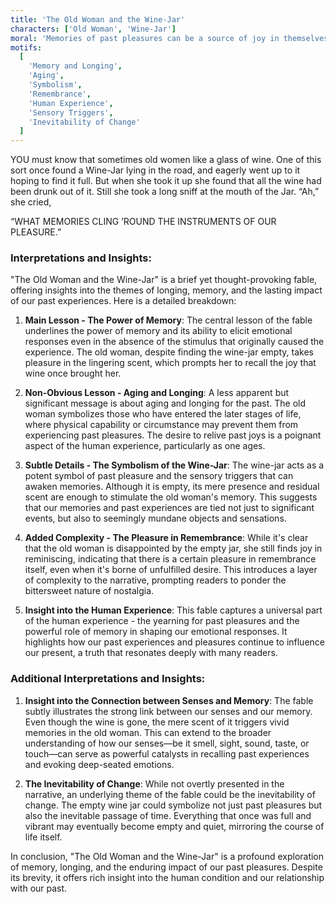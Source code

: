 ```yaml
---
title: 'The Old Woman and the Wine-Jar'
characters: ['Old Woman', 'Wine-Jar']
moral: 'Memories of past pleasures can be a source of joy in themselves.'
motifs:
  [
    'Memory and Longing',
    'Aging',
    'Symbolism',
    'Remembrance',
    'Human Experience',
    'Sensory Triggers',
    'Inevitability of Change'
  ]
---
```


YOU must know that sometimes old women like a glass of wine. One of this sort once found a Wine-Jar lying in the road, and eagerly went up to it hoping to find it full. But when she took it up she found that all the wine had been drunk out of it. Still she took a long sniff at the mouth of the Jar. “Ah,” she cried,

“WHAT MEMORIES CLING ’ROUND THE INSTRUMENTS OF OUR PLEASURE.”

### Interpretations and Insights:

"The Old Woman and the Wine-Jar" is a brief yet thought-provoking fable, offering insights into the themes of longing, memory, and the lasting impact of our past experiences. Here is a detailed breakdown:

1. **Main Lesson - The Power of Memory**: The central lesson of the fable underlines the power of memory and its ability to elicit emotional responses even in the absence of the stimulus that originally caused the experience. The old woman, despite finding the wine-jar empty, takes pleasure in the lingering scent, which prompts her to recall the joy that wine once brought her.

2. **Non-Obvious Lesson - Aging and Longing**: A less apparent but significant message is about aging and longing for the past. The old woman symbolizes those who have entered the later stages of life, where physical capability or circumstance may prevent them from experiencing past pleasures. The desire to relive past joys is a poignant aspect of the human experience, particularly as one ages.

3. **Subtle Details - The Symbolism of the Wine-Jar**: The wine-jar acts as a potent symbol of past pleasure and the sensory triggers that can awaken memories. Although it is empty, its mere presence and residual scent are enough to stimulate the old woman's memory. This suggests that our memories and past experiences are tied not just to significant events, but also to seemingly mundane objects and sensations.

4. **Added Complexity - The Pleasure in Remembrance**: While it's clear that the old woman is disappointed by the empty jar, she still finds joy in reminiscing, indicating that there is a certain pleasure in remembrance itself, even when it's borne of unfulfilled desire. This introduces a layer of complexity to the narrative, prompting readers to ponder the bittersweet nature of nostalgia.

5. **Insight into the Human Experience**: This fable captures a universal part of the human experience - the yearning for past pleasures and the powerful role of memory in shaping our emotional responses. It highlights how our past experiences and pleasures continue to influence our present, a truth that resonates deeply with many readers.

### Additional Interpretations and Insights:

1. **Insight into the Connection between Senses and Memory**: The fable subtly illustrates the strong link between our senses and our memory. Even though the wine is gone, the mere scent of it triggers vivid memories in the old woman. This can extend to the broader understanding of how our senses—be it smell, sight, sound, taste, or touch—can serve as powerful catalysts in recalling past experiences and evoking deep-seated emotions.

2. **The Inevitability of Change**: While not overtly presented in the narrative, an underlying theme of the fable could be the inevitability of change. The empty wine jar could symbolize not just past pleasures but also the inevitable passage of time. Everything that once was full and vibrant may eventually become empty and quiet, mirroring the course of life itself.

In conclusion, "The Old Woman and the Wine-Jar" is a profound exploration of memory, longing, and the enduring impact of our past pleasures. Despite its brevity, it offers rich insight into the human condition and our relationship with our past.
